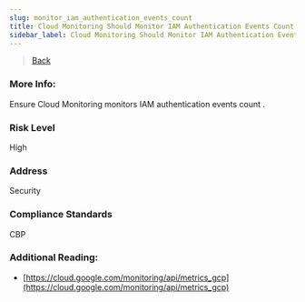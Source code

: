 ```yaml
---
slug: monitor_iam_authentication_events_count
title: Cloud Monitoring Should Monitor IAM Authentication Events Count
sidebar_label: Cloud Monitoring Should Monitor IAM Authentication Events Count
---
```

> [Back](../../gcpmonitoringcompliance)

### More Info:
Ensure Cloud Monitoring monitors IAM authentication events count .

### Risk Level
High

### Address
Security

### Compliance Standards
CBP

### Additional Reading:
- [https://cloud.google.com/monitoring/api/metrics_gcp](https://cloud.google.com/monitoring/api/metrics_gcp) 
